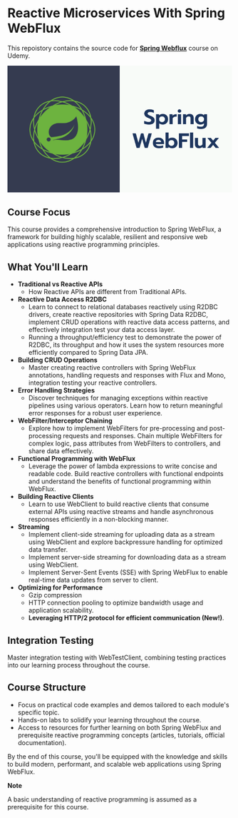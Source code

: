 # Reactive Microservices With Spring WebFlux

This repoistory contains the source code for [**Spring Webflux**](https://www.udemy.com/course/spring-webflux/) course on Udemy.

![](.doc/spring-webflux.png)


## Course Focus

This course provides a comprehensive introduction to Spring WebFlux, a framework for building highly scalable, resilient and responsive web applications using reactive programming principles.

## What You'll Learn

- **Traditional vs Reactive APIs**
    - How Reactive APIs are different from Traditional APIs.
- **Reactive Data Access R2DBC**
    - Learn to connect to relational databases reactively using R2DBC drivers, create reactive repositories with Spring Data R2DBC, implement CRUD operations with reactive data access patterns, and effectively integration test your data access layer.
    - Running a throughput/efficiency test to demonstrate the power of R2DBC, its throughput and how it uses the system resources more efficiently compared to Spring Data JPA.
- **Building CRUD Operations**
    - Master creating reactive controllers with Spring WebFlux annotations, handling requests and responses with Flux and Mono, integration testing your reactive controllers.
- **Error Handling Strategies**
    - Discover techniques for managing exceptions within reactive pipelines using various operators. Learn how to return meaningful error responses for a robust user experience.
- **WebFilter/Interceptor Chaining** 
    - Explore how to implement WebFilters for pre-processing and post-processing requests and responses. Chain multiple WebFilters for complex logic, pass attributes from WebFilters to controllers, and share data effectively.
- **Functional Programming with WebFlux**
    - Leverage the power of lambda expressions to write concise and readable code. Build reactive controllers with functional endpoints and understand the benefits of functional programming within WebFlux.
- **Building Reactive Clients**
    - Learn to use WebClient to build reactive clients that consume external APIs using reactive streams and handle asynchronous responses efficiently in a non-blocking manner.
- **Streaming**
    - Implement client-side streaming for uploading data as a stream using WebClient and explore backpressure handling for optimized data transfer.
    - Implement server-side streaming for downloading data as a stream using WebClient.
    - Implement Server-Sent Events (SSE) with Spring WebFlux to enable real-time data updates from server to client.
- **Optimizing for Performance**
    - Gzip compression
    - HTTP connection pooling to optimize bandwidth usage and application scalability.
    - **Leveraging HTTP/2 protocol for efficient communication (New!)**.

## Integration Testing    
Master integration testing with WebTestClient, combining testing practices into our learning process throughout the course.

## Course Structure

- Focus on practical code examples and demos tailored to each module's specific topic.
- Hands-on labs to solidify your learning throughout the course.
- Access to resources for further learning on both Spring WebFlux and prerequisite reactive programming concepts (articles, tutorials, official documentation).

By the end of this course, you'll be equipped with the knowledge and skills to build modern, performant, and scalable web applications using Spring WebFlux.

**Note**

A basic understanding of reactive programming is assumed as a prerequisite for this course.